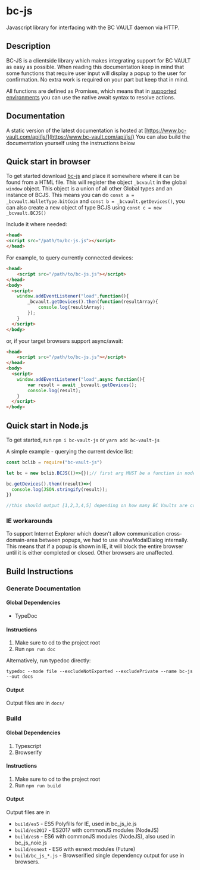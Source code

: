 # bc-js

Javascript library for interfacing with the BC VAULT daemon via HTTP.

## Description


BC-JS is a clientside library which makes integrating support for BC VAULT as easy as possible. When reading this documentation keep in mind that some functions that require user input will display a popup to the user for confirmation. No extra work is required on your part but keep that in mind. 

All functions are defined as Promises, which means that in [supported environments](https://caniuse.com/#feat=async-functions) you can use the native await syntax to resolve actions.


## Documentation

A static version of the latest documentation is hosted at [https://www.bc-vault.com/api/js/](https://www.bc-vault.com/api/js/)
You can also build the documentation yourself using the instructions below

## Quick start in browser

To get started download [bc-js](#) and place it somewhere where it can be found from a HTML file. This will register the object `_bcvault` in the global `window` object. This object is a union of all other Global types and an instance of BCJS. This means you can do `const a = _bcvault.WalletType.bitCoin` and `const b = _bcvault.getDevices()`, you can also create a new object of type BCJS using `const c = new _bcvault.BCJS()`

Include it where needed:
```html
<head>
<script src="/path/to/bc-js.js"></script>
</head>
```

For example, to query currently connected devices:

```html
<head>
	<script src="/path/to/bc-js.js"></script>
</head>
<body>
  <script>
    window.addEventListener("load",function(){
		_bcvault.getDevices().then(function(resultArray){
            console.log(resultArray);
        });
    }
  </script>
</body>

```
or, if your target browsers support async/await:

```html
<head>
	<script src="/path/to/bc-js.js"></script>
</head>
<body>
  <script>
    window.addEventListener("load",async function(){
        var result = await _bcvault.getDevices();
        console.log(result);
    }
  </script>
</body>

```
## Quick start in Node.js

To get started, run `npm i bc-vault-js` or `yarn add bc-vault-js`

A simple example - querying the current device list:

```js
const bclib = require("bc-vault-js")

let bc = new bclib.BCJS(()=>{});// first arg MUST be a function in node, see AuthWindowHandler to find out more

bc.getDevices().then((result)=>{
  console.log(JSON.stringify(result));
})

//this should output [1,2,3,4,5] depending on how many BC Vaults are connected.

```

### IE workarounds

To support Internet Explorer which doesn't allow communication cross-domain-area between popups, we had to use showModalDialog internally. This means that if a popup is shown in IE, it will block the entire browser until it is either completed or closed. Other browsers are unaffected.


## Build Instructions


### Generate Documentation

#### Global Dependencies

 - TypeDoc

#### Instructions

1. Make sure to cd to the project root
1. Run `npm run doc`

Alternatively, run typedoc directly:

`typedoc --mode file --excludeNotExported --excludePrivate --name bc-js --out docs`

#### Output

Output files are in `docs/`

### Build

#### Global Dependencies

1. Typescript
1. Browserify

#### Instructions


1. Make sure to cd to the project root
1. Run `npm run build`

#### Output

Output files are in
 - `build/es5` - ES5 Polyfills for IE, used in bc_js_ie.js
 - `build/es2017` - ES2017 with commonJS modules (NodeJS)
 - `build/es6` - ES6 with commonJS modules (NodeJS), also used in bc_js_noie.js
 - `build/esnext` - ES6 with esnext modules (Future)
 - `build/bc_js_*.js` - Browserified single dependency output for use in browsers.